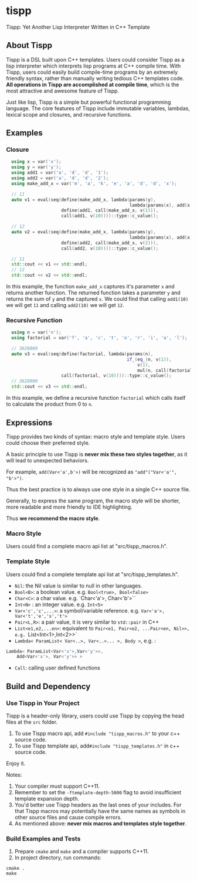 # tispp
Tispp: Yet Another Lisp Interpreter Written in C++ Template

## About Tispp
Tispp is a DSL built upon C++ templates.
Users could consider Tispp as a lisp interpreter which interprets lisp programs at C++ compile time.
With Tispp, users could easily build compile-time programs by an extremely friendly syntax,
rather than manually writing tedious C++ templates code. **All operations in Tispp are accomplished at compile time**,
which is the most attractive and awesome feature of Tispp.

Just like lisp, Tispp is a simple but powerful functional programming language. The core features of Tispp
include immutable variables, lambdas, lexical scope and closures, and recursive functions.

## Examples
### Closure
```cpp
  using x = var('x');
  using y = var('y');
  using add1 = var('a', 'd', 'd', '1');
  using add2 = var('a', 'd', 'd', '2');
  using make_add_x = var('m', 'a', 'k', 'e', 'a', 'd', 'd', 'x');

  // 11
  auto v1 = eval(seq(define(make_add_x, lambda(params(y),
                                               lambda(params(x), add(x, y)))),
                     define(add1, call(make_add_x, v(1))),
                     call(add1, v(10))))::type::c_value();

  // 12
  auto v2 = eval(seq(define(make_add_x, lambda(params(y),
                                               lambda(params(x), add(x, y)))),
                     define(add2, call(make_add_x, v(2))),
                     call(add2, v(10))))::type::c_value();

  // 11
  std::cout << v1 << std::endl;
  // 12
  std::cout << v2 << std::endl;
```

In this example, the function `make_add_x` captures it's parameter `x` and returns another function.
The returned function takes a parameter `y` and returns the sum of `y` and the captured `x`.
We could find that calling `add1(10)` we will get `11` and calling `add2(10)` we will get `12`. 
 
### Recursive Function
```cpp
  using n = var('n');
  using factorial = var('f', 'a', 'c', 't', 'o', 'r', 'i', 'a', 'l');

  // 3628800
  auto v3 = eval(seq(define(factorial, lambda(params(n),
                                              if_(eq_(n, v(1)),
                                                  v(1),
                                                  mul(n, call(factorial, sub(n, v(1))))))),
                     call(factorial, v(10))))::type::c_value();
  // 3628800
  std::cout << v3 << std::endl;
```

In this example, we define a recursive function `factorial` which calls itself to calculate the product from 0 to `n`.

## Expressions
Tispp provides two kinds of syntax: macro style and template style. Users could choose their preferred style.

A basic principle to use Tispp is **never mix these two styles together**, as it will lead to unexpected behaviors.

For example, `add(Var<'a',b'>)` will be recognized as `"add"("Var<'a'", "b'>")`.   

Thus the best practice is to always use one style in a single C++ source file. 

Generally, to express the same program, the macro style will be shorter, more readable 
and more friendly to IDE highlighting. 

Thus **we recommend the macro style**. 

### Macro Style
Users could find a complete macro api list at "src/tispp_macros.h".
  
### Template Style
Users could find a complete template api list at "src/tispp_templates.h".

- `Nil`: the Nil value is similar to null in other languages.
- `Bool<B>`: a boolean value. e.g. `Bool<true>, Bool<false>`
- `Char<C>`: a char value. e.g. `Char<'a'>, Char<'b'>``
- `Int<N>` : an integer value. e.g. `Int<5>`
- `Var<'c','c',...>`: a symbol/variable reference. e.g. `Var<'a'>, Var<'t','e','s','t'>`
- `Pair<L,R>`: a pair value, it is very similar to `std::pair` in C++
- `List<e1,e2,...en>`: equivalent to  `Pair<e1, Pair<e2, ...Pair<en, Nil>>, e.g. `List<Int<1>,Int<2>>`
- `Lambda< ParamList< Var<..>, Var<..>... >, Body >`, e.g. :
```cpp
Lambda< ParamList<Var<'x'>,Var<'y'>>,
    Add<Var<'x'>, Var<'y'>> >
```
- `Call`: calling user defined functions 

## Build and Dependency

### Use Tispp in Your Project
Tispp is a header-only library, users could use Tispp by copying the head files at the `src` folder.

1. To use Tispp macro api, add `#include "tispp_macros.h"` to your c++ source code.
2. To use Tispp template api, add`#include "tispp_templates.h"` in c++ source code.

Enjoy it.

Notes:

1. Your compiler must support C++11.
2. Remember to set the `-ftemplate-depth-5000` flag to avoid insufficient template expansion depth.
3. You'd better use Tispp headers as the last ones of your includes. For that Tispp macros may potentially have the same names as symbols in other source files and cause compile errors.
4. As mentioned above: **never mix macros and templates style together**.   

### Build Examples and Tests
1. Prepare `cmake` and `make` and a compiler supports C++11.
2. In project directory, run commands:
```
cmake .
make
```
